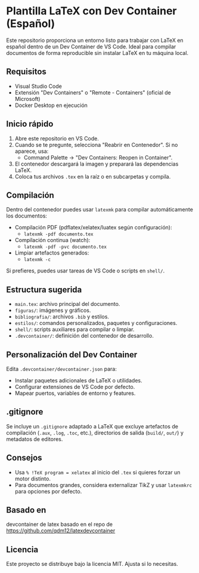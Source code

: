 # Plantilla LaTeX con Dev Container (Español)

Este repositorio proporciona un entorno listo para trabajar con LaTeX en español dentro de un Dev Container de VS Code. Ideal para compilar documentos de forma reproducible sin instalar LaTeX en tu máquina local.

## Requisitos

- Visual Studio Code
- Extensión "Dev Containers" o "Remote - Containers" (oficial de Microsoft)
- Docker Desktop en ejecución

## Inicio rápido

1. Abre este repositorio en VS Code.
2. Cuando se te pregunte, selecciona "Reabrir en Contenedor". Si no aparece, usa:
   - Command Palette → "Dev Containers: Reopen in Container".
3. El contenedor descargará la imagen y preparará las dependencias LaTeX.
4. Coloca tus archivos `.tex` en la raíz o en subcarpetas y compila.

## Compilación

Dentro del contenedor puedes usar `latexmk` para compilar automáticamente los documentos:

- Compilación PDF (pdflatex/xelatex/luatex según configuración):
  - `latexmk -pdf documento.tex`
- Compilación continua (watch):
  - `latexmk -pdf -pvc documento.tex`
- Limpiar artefactos generados:
  - `latexmk -c`

Si prefieres, puedes usar tareas de VS Code o scripts en `shell/`.

## Estructura sugerida

- `main.tex`: archivo principal del documento.
- `figuras/`: imágenes y gráficos.
- `bibliografia/`: archivos `.bib` y estilos.
- `estilos/`: comandos personalizados, paquetes y configuraciones.
- `shell/`: scripts auxiliares para compilar o limpiar.
- `.devcontainer/`: definición del contenedor de desarrollo.

## Personalización del Dev Container

Edita `.devcontainer/devcontainer.json` para:
- Instalar paquetes adicionales de LaTeX o utilidades.
- Configurar extensiones de VS Code por defecto.
- Mapear puertos, variables de entorno y features.

## .gitignore

Se incluye un `.gitignore` adaptado a LaTeX que excluye artefactos de compilación (`.aux`, `.log`, `.toc`, etc.), directorios de salida (`build/`, `out/`) y metadatos de editores.

## Consejos

- Usa `
  % !TeX program = xelatex
  `
  al inicio del `.tex` si quieres forzar un motor distinto.
- Para documentos grandes, considera externalizar TikZ y usar `latexmkrc` para opciones por defecto.

## Basado en
devcontainer de latex basado en el repo de https://github.com/qdm12/latexdevcontainer

## Licencia

Este proyecto se distribuye bajo la licencia MIT. Ajusta si lo necesitas.
